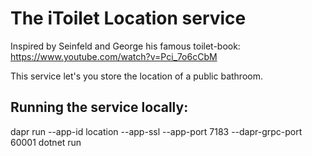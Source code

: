 # The iToilet Location service

Inspired by Seinfeld and George his famous toilet-book: https://www.youtube.com/watch?v=Pci_7o6cCbM

This service let's you store the location of a public bathroom.

## Running the service locally:
dapr run --app-id location --app-ssl --app-port 7183 --dapr-grpc-port 60001 dotnet run